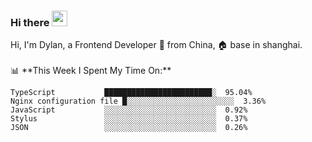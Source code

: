 ### Hi there <img src="https://media.giphy.com/media/hvRJCLFzcasrR4ia7z/giphy.gif" width="25px">

<!-- ![visitors](https://visitor-badge.glitch.me/badge?page_id=dislfyer.dislfyer) --!>

Hi, I'm Dylan, a Frontend Developer 🚀 from China, 🏠 base in shanghai.
<br/>
<br/>

📊 **This Week I Spent My Time On:**


<!--START_SECTION:waka-->

```text
TypeScript           ████████████████████████░  95.04%
Nginx configuration file █░░░░░░░░░░░░░░░░░░░░░░░░  3.36%
JavaScript           ░░░░░░░░░░░░░░░░░░░░░░░░░  0.92%
Stylus               ░░░░░░░░░░░░░░░░░░░░░░░░░  0.37%
JSON                 ░░░░░░░░░░░░░░░░░░░░░░░░░  0.26%
```

<!--END_SECTION:waka-->

<!--
**About Me:**
 -->
